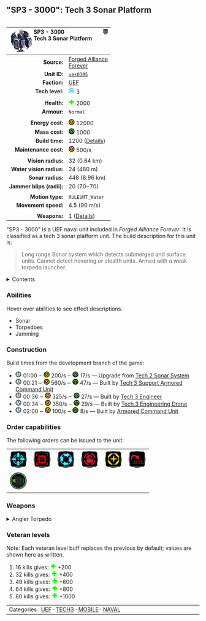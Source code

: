 "SP3 - 3000": Tech 3 Sonar Platform
----
<table align="right">
    <thead>
        <tr>
            <th align="left" colspan="2">
                <img align="left" src="icons/units/UES0305_icon.png" title="SP3 - 3000 unit icon" /><img align="right" src="icons/strategicicons/icon_structure3_intel_rest.png" title="icon_structure3_intel" />SP3 - 3000<br />Tech 3 Sonar Platform
            </th>
        </tr>
    </thead>
    <tbody>
        <tr>
            <td align="right"><strong>Source:</strong></td>
            <td><a href="Forged Alliance Forever">Forged Alliance<br />Forever</a></td>
        </tr>
        <tr>
            <td align="right"><strong>Unit ID:</strong></td>
            <td><a href="https://github.com/FAForever/fa/D:/faf-development/fa/units/UES0305/UES0305_unit.bp"><code>ues0305</code></a></td>
        </tr>
        <tr>
            <td align="right"><strong>Faction:</strong></td>
            <td><a href="_categories.UEF">UEF</a></td>
        </tr>
        <tr>
            <td align="right"><strong>Tech level:</strong></td>
            <td><img src="icons/T3.png" title="Tech 3" /> 3</td>
        </tr>
        <tr><td align="center" colspan="2"></td></tr>
        <tr>
            <td align="right"><strong>Health:</strong></td>
            <td><img src="icons/health.png" title="Health" /> 2000</td>
        </tr>
        <tr>
            <td align="right"><strong>Armour:</strong></td>
            <td><code>Normal</code></td>
        </tr>
        <tr><td align="center" colspan="2"></td></tr>
        <tr>
            <td align="right"><strong>Energy cost:</strong></td>
            <td><img src="icons/energy.png" title="Energy" /> 12000</td>
        </tr>
        <tr>
            <td align="right"><strong>Mass cost:</strong></td>
            <td><img src="icons/mass.png" title="Mass" /> 1000</td>
        </tr>
        <tr>
            <td align="right"><strong>Build time:</strong></td>
            <td>1200 (<a href="#construction">Details</a>)</td>
        </tr>
        <tr>
            <td align="right"><strong>Maintenance cost:</strong></td>
            <td><img src="icons/energy.png" title="Energy" /> 500/s</td>
        </tr>
        <tr><td align="center" colspan="2"></td></tr>
        <tr>
            <td align="right"><strong>Vision radius:</strong></td>
            <td> <span title="640 m, 0.40 mi">32 (0.64 km)</span></td>
        </tr>
        <tr>
            <td align="right"><strong>Water vision radius:</strong></td>
            <td> <span title="0.48 km, 0.30 mi">24 (480 m)</span></td>
        </tr>
        <tr>
            <td align="right"><strong>Sonar radius:</strong></td>
            <td> <span title="8960 m, 5.57 mi">448 (8.96 km)</span></td>
        </tr>
        <tr>
            <td align="right"><strong>Jammer blips (radii):</strong></td>
            <td>20 (70‒70)</td>
        </tr>
        <tr><td align="center" colspan="2"></td></tr>
        <tr>
            <td align="right"><strong>Motion type:</strong></td>
            <td><code>RULEUMT_Water</code></td>
        </tr>
        <tr>
            <td align="right"><strong>Movement speed:</strong></td>
            <td> <span title="324 km/h, 175 kn">4.5 (90 m/s)</span></td>
        </tr>
        <tr><td align="center" colspan="2"></td></tr>
        <tr>
            <td align="right"><strong>Weapons:</strong></td>
            <td>1 (<a href="#weapons">Details</a>)</td>
        </tr>
    </tbody>
</table>

"SP3 - 3000" is a UEF naval unit included in *Forged Alliance Forever*.
It is classified as a tech 3 sonar platform unit.
The build description for this unit is:

<blockquote>Long range Sonar system which detects submerged and surface units. Cannot detect hovering or stealth units. Armed with a weak torpedo launcher.</blockquote>

<details>
<summary>Contents</summary>

1. – <a href="#abilities">Abilities</a>
2. – <a href="#construction">Construction</a>
3. – <a href="#order-capabilities">Order capabilities</a>
4. – <a href="#weapons">Weapons</a>
5. – <a href="#veteran-levels">Veteran levels</a>
</details>

### Abilities
Hover over abilities to see effect descriptions.

* <span title="Can see blips of units not seen by vision that are on or below water">Sonar</span>
* <span title="Has a weapon that can target things immersed in water">Torpedoes</span>
* <span title="Creates false radar signals">Jamming</span>

### Construction
Build times from the development branch of the game:
* <img src="icons/time.png" title="Time" /> 01:00 ‒ <img src="icons/energy.png" title="Energy" /> 200/s ‒ <img src="icons/mass.png" title="Mass" /> 17/s — Upgrade from <a href="UEB3202">Tech 2 Sonar System</a>
* <img src="icons/time.png" title="Time" /> 00:21 ‒ <img src="icons/energy.png" title="Energy" /> 560/s ‒ <img src="icons/mass.png" title="Mass" /> 47/s — Built by <a href="UEL0301">Tech 3 Support Armored Command Unit</a>
* <img src="icons/time.png" title="Time" /> 00:36 ‒ <img src="icons/energy.png" title="Energy" /> 325/s ‒ <img src="icons/mass.png" title="Mass" /> 27/s — Built by <a href="UEL0309">Tech 3 Engineer</a>
* <img src="icons/time.png" title="Time" /> 00:34 ‒ <img src="icons/energy.png" title="Energy" /> 350/s ‒ <img src="icons/mass.png" title="Mass" /> 29/s — Built by <a href="UEA0003">Tech 3 Engineering Drone</a>
* <img src="icons/time.png" title="Time" /> 02:00 ‒ <img src="icons/energy.png" title="Energy" /> 100/s ‒ <img src="icons/mass.png" title="Mass" /> 8/s — Built by <a href="UEL0001">Armored Command Unit</a>

### Order capabilities
The following orders can be issued to the unit:
<table>
<td><img float="left" src="icons/orders/move.png" title="Move" /></td>
<td><img float="left" src="icons/orders/attack.png" title="Attack
Left click for attack order. Right click to toggle target priorities for sniping." /></td>
<td><img float="left" src="icons/orders/patrol.png" title="Patrol" /></td>
<td><img float="left" src="icons/orders/stop.png" title="Stop" /></td>
<td><img float="left" src="icons/orders/guard.png" title="Assist" /></td>
<td><img float="left" src="icons/orders/stand-ground.png" title="Fire State" /></td>
<tr>
<td><img float="left" src="icons/orders/sonar.png" title="error:Toggle Sonar and Jamming on/off no title" /></td>
</table>

### Weapons
<details>
<summary>Angler Torpedo</summary>
<p>
    <table>
        <tr>
            <td align="right"><strong>Target type:</strong></td>
            <td><code>RULEWTT_Unit</code><br />(Anti-Naval)</td>
        </tr>
        <tr>
            <td align="right"><strong>Projectile:</strong></td>
            <td><a href="Projectiles#tan-angler-torpedo-03"><code>TANAnglerTorpedo03</code></a></td>
        </tr>
        <tr>
            <td align="right"><strong>DPS estimate:</strong></td>
            <td>38 <span title="Note: This only counts listed stats.">(<u>?</u>)</span></td>
        </tr>
        <tr>
            <td align="right"><strong>Damage:</strong></td>
            <td>75 <span title="Note: This doesn't count some scripted effects.">(<u>?</u>)</span></td>
        </tr>
        <tr>
            <td align="right"><strong>Damage instances:</strong></td>
            <td>2 projectiles</td>
        </tr>
        <tr>
            <td align="right"><strong>Damage type:</strong></td>
            <td><code>Normal</code></td>
        </tr>
        <tr>
            <td align="right"><strong>Max range:</strong></td>
            <td> <span title="900 m, 0.56 mi">45 (0.9 km)</span></td>
        </tr>
        <tr>
            <td align="right"><strong>Firing cycle:</strong></td>
            <td>Once every 4.0s <span title="Note: This doesn't count additional delays such as charging, reloading, and others.">(<u>?</u>)</span></td>
        </tr>
    </table>
</p>
</details>


### Veteran levels
Note: Each veteran level buff replaces the previous by default; values are shown here as written.

1. 16 kills gives: <img src="icons/health.png" title="Health" /> +200
2. 32 kills gives: <img src="icons/health.png" title="Health" /> +400
3. 48 kills gives: <img src="icons/health.png" title="Health" /> +600
4. 64 kills gives: <img src="icons/health.png" title="Health" /> +800
5. 80 kills gives: <img src="icons/health.png" title="Health" /> +1000

<table align="center">
<td width="1215px">Categories : 
<a href="_categories.UEF">UEF</a> · 
<a href="_categories.TECH3">TECH3</a> · 
<a href="_categories.MOBILE">MOBILE</a> · 
<a href="_categories.NAVAL">NAVAL</a></td>
</table>
